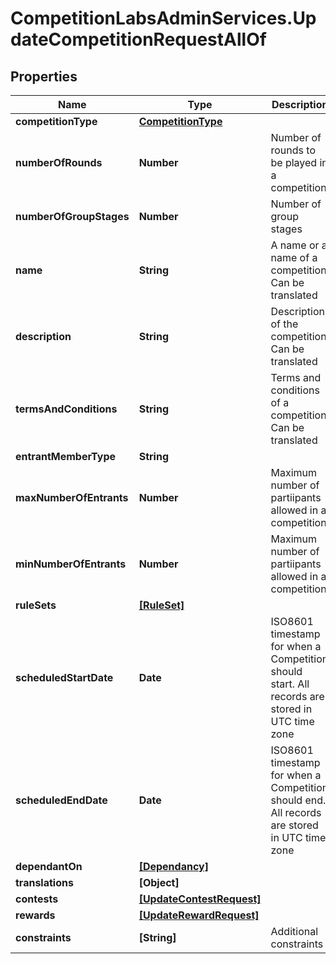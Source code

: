 # CompetitionLabsAdminServices.UpdateCompetitionRequestAllOf

## Properties

Name | Type | Description | Notes
------------ | ------------- | ------------- | -------------
**competitionType** | [**CompetitionType**](CompetitionType.md) |  | 
**numberOfRounds** | **Number** | Number of rounds to be played in a competition | 
**numberOfGroupStages** | **Number** | Number of group stages | [optional] 
**name** | **String** | A name or a name of a competition. Can be translated | 
**description** | **String** | Description of the competition. Can be translated | [optional] 
**termsAndConditions** | **String** | Terms and conditions of a competition. Can be translated | [optional] 
**entrantMemberType** | **String** |  | [optional] 
**maxNumberOfEntrants** | **Number** | Maximum number of partiipants allowed in a competition | [optional] 
**minNumberOfEntrants** | **Number** | Maximum number of partiipants allowed in a competition | 
**ruleSets** | [**[RuleSet]**](RuleSet.md) |  | 
**scheduledStartDate** | **Date** | ISO8601 timestamp for when a Competition should start. All records are stored in UTC time zone | 
**scheduledEndDate** | **Date** | ISO8601 timestamp for when a Competition should end. All records are stored in UTC time zone | 
**dependantOn** | [**[Dependancy]**](Dependancy.md) |  | 
**translations** | **[Object]** |  | [optional] 
**contests** | [**[UpdateContestRequest]**](UpdateContestRequest.md) |  | [optional] 
**rewards** | [**[UpdateRewardRequest]**](UpdateRewardRequest.md) |  | [optional] 
**constraints** | **[String]** | Additional constraints | 


